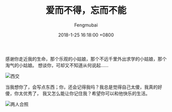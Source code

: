 ﻿---
layout: post
title: 爱而不得，忘而不能
date: 2018-1-25 16:18:00 +0800
description: 胥，希望你快乐 # Add post description (optional)
img: post-3.jpeg # Add image post (optional)
tags: [Blog, Daily]
author: Fengmubai # Add name author (optional)
---
感谢你走近我的生命，那个乐观的小姑娘，那个不远千里外出求学的小姑娘，那个淘气的小姑娘。
想谈你，可却又不知道从何说起……

![西交]({{site.baseurl}}/assets/img/part-3-img-1.jpg)

当我想你了，会写点东西；你，还会记得我吗？我总是觉得自己太傻，我真的好傻，你太优秀了，
我又怎么能让你记住我？希望你可以和他快乐的生活。

![两人合照]({{site.baseurl}}/assets/img/post3-2.jpg)
